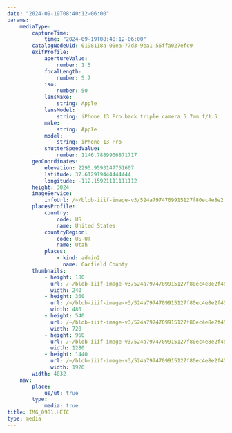 ```yaml
---
date: "2024-09-19T08:40:12-06:00"
params:
    mediaType:
        captureTime:
            time: "2024-09-19T08:40:12-06:00"
        catalogNodeUid: 0198118a-00ea-77d3-9ea1-56ffa027efc9
        exifProfile:
            apertureValue:
                number: 1.5
            focalLength:
                number: 5.7
            iso:
                number: 50
            lensMake:
                string: Apple
            lensModel:
                string: iPhone 13 Pro back triple camera 5.7mm f/1.5
            make:
                string: Apple
            model:
                string: iPhone 13 Pro
            shutterSpeedValue:
                number: 1146.7889906871717
        geoCoordinates:
            elevation: 2295.9593147751607
            latitude: 37.612919444444444
            longitude: -112.15921111111112
        height: 3024
        imageService:
            infoUrl: /~/blob-iiif-image-v3/524a7974709915127f80ec4e8e2f458dfcf7cfefe58637fb5e9790d6e51c7809/info.json
        placesProfile:
            country:
                code: US
                name: United States
            countryRegion:
                code: US-UT
                name: Utah
            places:
                - kind: admin2
                  name: Garfield County
        thumbnails:
            - height: 180
              url: /~/blob-iiif-image-v3/524a7974709915127f80ec4e8e2f458dfcf7cfefe58637fb5e9790d6e51c7809/full/240%2C180/0/default.jpg
              width: 240
            - height: 360
              url: /~/blob-iiif-image-v3/524a7974709915127f80ec4e8e2f458dfcf7cfefe58637fb5e9790d6e51c7809/full/480%2C360/0/default.jpg
              width: 480
            - height: 540
              url: /~/blob-iiif-image-v3/524a7974709915127f80ec4e8e2f458dfcf7cfefe58637fb5e9790d6e51c7809/full/720%2C540/0/default.jpg
              width: 720
            - height: 960
              url: /~/blob-iiif-image-v3/524a7974709915127f80ec4e8e2f458dfcf7cfefe58637fb5e9790d6e51c7809/full/1280%2C960/0/default.jpg
              width: 1280
            - height: 1440
              url: /~/blob-iiif-image-v3/524a7974709915127f80ec4e8e2f458dfcf7cfefe58637fb5e9790d6e51c7809/full/1920%2C1440/0/default.jpg
              width: 1920
        width: 4032
    nav:
        place:
            us/ut: true
        type:
            media: true
title: IMG_0981.HEIC
type: media
---
```

